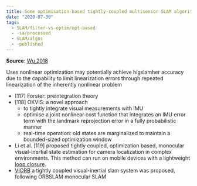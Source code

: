 ```yaml
---
title: Some optimisation-based tightly-coupled multisensor SLAM algorithms
date: "2020-07-30"
tags:
  - SLAM/filter-vs-optim/opt-based
  - -sa/processed
  - SLAM/algos
  - -published
---
```


**Source**: [Wu 2018](bibliography/wu-2018.md)

Uses nonlinear optimization
may potentially achieve higslamher accuracy due to the capability to limit linearization errors through repeated linearization of the inherently nonlinear problem

*   \[117\] Forster: preintegration theory
*   \[118\] OKVIS: a novel approach
    *   to tightly integrate visual measurements with IMU
    *   optimise a joint nonlinear cost function that integrates an IMU error term with the landmark reprojection error in a fully probabilistic manner
    *   real-time operation: old states are marginalized to maintain a bounded-sized optimization window
*   Li et al. \[119\] proposed tightly coupled, optimization based, monocular visual-inertial state estimation for camera localization in complex environments. This method can run on mobile devices with a lightweight [loop closure](SLAM/loop-closure-detection.md).
*   [VIORB](bibliography/mur-artal-2017-vi-orb.md) a tightly coupled visual-inertial slam system was proposed, following ORBSLAM monocular SLAM

